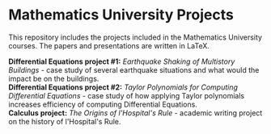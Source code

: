 # Mathematics University Projects

This repository includes the projects included in the Mathematics University courses. The papers and presentations are written in LaTeX.

**Differential Equations project #1:** _Earthquake Shaking of Multistory Buildings_ - case study of several earthquake situations and what would the impact be on the buildings. \
**Differential Equations project #2:** _Taylor Polynomials for Computing Differential Equations_ - case study of how applying Taylor polynomials increases efficiency of computing Differential Equations. \
**Calculus project:** _The Origins of l'Hospital's Rule_ - academic writing project on the history of l'Hospital's Rule.

